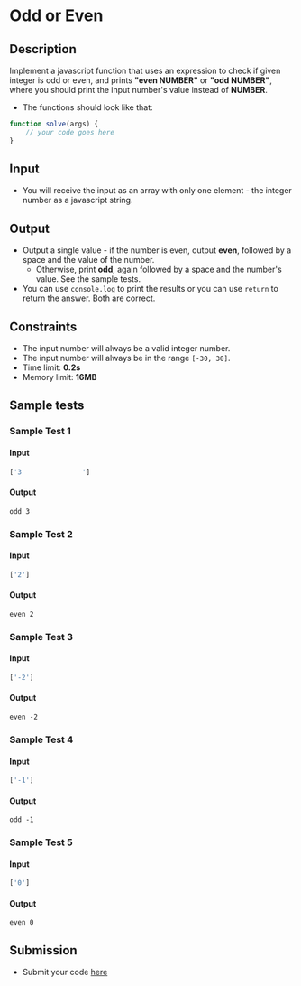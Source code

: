 # Odd or Even

## Description
Implement a javascript function that uses an expression to check if
given integer is odd or even, and prints **"even NUMBER"** or **"odd NUMBER"**, where you should print the input number's value instead of **NUMBER**.

- The functions should look like that:

```js
function solve(args) {
    // your code goes here
}
```

## Input
- You will receive the input as an array with only one element - the integer number as a javascript string.

## Output
- Output a single value - if the number is even, output **even**, followed by a space and the value of the number.
  - Otherwise, print **odd**, again followed by a space and the number's value. See the sample tests.
- You can use `console.log` to print the results or you can use `return` to return the answer. Both are correct.

## Constraints
- The input number will always be a valid integer number.
- The input number will always be in the range `[-30, 30]`.
- Time limit: **0.2s**
- Memory limit: **16MB**

## Sample tests

### Sample Test 1

#### Input
```js
['3               ']
```

#### Output
```
odd 3
```

### Sample Test 2

#### Input
```js
['2']
```

#### Output
```
even 2
```

### Sample Test 3

#### Input
```js
['-2']
```

#### Output
```
even -2
```

### Sample Test 4

#### Input
```js
['-1']
```

#### Output
```
odd -1
```

### Sample Test 5

#### Input
```js
['0']
```

#### Output
```
even 0
```

## Submission
- Submit your code [here](http://bgcoder.com/Contests/Compete/Index/357#0)
